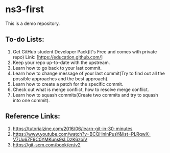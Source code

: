 # ns3-first
This is a demo repository.



## To-do Lists:

1. Get GitHub student Developer Pack(It's Free and comes with private repo) Link: [https://education.github.com/]
2. Keep your repo up-to-date with the upstream.
3. Learn how to go back to your last commit.
4. Learn how to change message of your last commit(Try to find out all the possible approaches and the best approach).
5. Learn how to create a patch for the specific commit.
6. Check out what is merge conflict, how to resolve merge conflict.
7. Learn how to squash commits(Create two commits and try to squash into one commit).


## Reference Links:

1. https://tutorialzine.com/2016/06/learn-git-in-30-minutes
2. https://www.youtube.com/watch?v=BCQHnlnPusY&list=PLRqwX-V7Uu6ZF9C0YMKuns9sLDzK6zoiV
3. https://git-scm.com/book/en/v2

